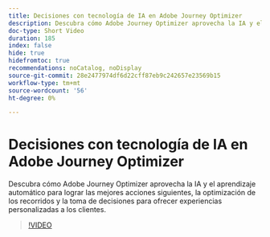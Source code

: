 ```yaml
---
title: Decisiones con tecnología de IA en Adobe Journey Optimizer
description: Descubra cómo Adobe Journey Optimizer aprovecha la IA y el aprendizaje automático para lograr las mejores acciones siguientes, la optimización de los recorridos y la toma de decisiones para ofrecer experiencias personalizadas a los clientes.
doc-type: Short Video
duration: 185
index: false
hide: true
hidefromtoc: true
recommendations: noCatalog, noDisplay
source-git-commit: 28e2477974df6d22cff87eb9c242657e23569b15
workflow-type: tm+mt
source-wordcount: '56'
ht-degree: 0%

---
```



# Decisiones con tecnología de IA en Adobe Journey Optimizer

Descubra cómo Adobe Journey Optimizer aprovecha la IA y el aprendizaje automático para lograr las mejores acciones siguientes, la optimización de los recorridos y la toma de decisiones para ofrecer experiencias personalizadas a los clientes.

<!-- 62_S520_3442520_184_aipowered-decisioning-in-adobe-journey-optimizer -->
>[!VIDEO](https://video.tv.adobe.com/v/3460267/?learn=on&enablevpops=true&captions=spa)
